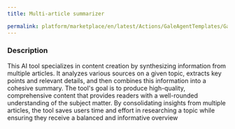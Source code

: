 ```yaml
---
title: Multi-article summarizer

permalink: platform/marketplace/en/latest/Actions/GaleAgentTemplates/GaleTL_018
---
```

### Description

This AI tool specializes in content creation by synthesizing information from multiple articles. It analyzes various sources on a given topic, extracts key points and relevant details, and then combines this information into a cohesive summary. The tool's goal is to produce high-quality, comprehensive content that provides readers with a well-rounded understanding of the subject matter. By consolidating insights from multiple articles, the tool saves users time and effort in researching a topic while ensuring they receive a balanced and informative overview